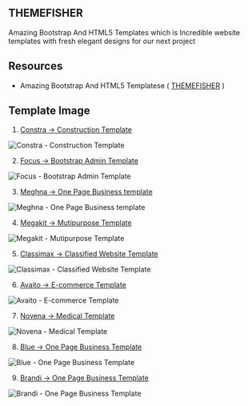 ## THEMEFISHER

Amazing Bootstrap And HTML5 Templates which is Incredible website templates with fresh elegant designs for our next project


## Resources

* Amazing Bootstrap And HTML5 Templatese ( [THEMEFISHER](https://themefisher.com/free-bootstrap-templates) )

## Template Image

1. [Constra -> Construction Template](https://themefisher.com/_next/image?url=https%3A%2F%2Fdemo.themefisher.com%2Fthumbnails%2Fconstra.png&w=640&q=80)

![Constra - Construction Template](https://themefisher.com/_next/image?url=https%3A%2F%2Fdemo.themefisher.com%2Fthumbnails%2Fconstra.png&w=640&q=80) 

2. [Focus -> Bootstrap Admin Template](https://themefisher.com/_next/image?url=https%3A%2F%2Fdemo.themefisher.com%2Fthumbnails%2Ffocus.png&w=640&q=80)

![Focus - Bootstrap Admin Template](https://themefisher.com/_next/image?url=https%3A%2F%2Fdemo.themefisher.com%2Fthumbnails%2Ffocus.png&w=640&q=80)

3. [Meghna -> One Page Business template](https://themefisher.com/_next/image?url=https%3A%2F%2Fdemo.themefisher.com%2Fthumbnails%2Fmeghna.png&w=640&q=80)

![Meghna - One Page Business template](https://themefisher.com/_next/image?url=https%3A%2F%2Fdemo.themefisher.com%2Fthumbnails%2Fmeghna.png&w=640&q=80)

4. [Megakit -> Mutipurpose Template](https://themefisher.com/_next/image?url=https%3A%2F%2Fdemo.themefisher.com%2Fthumbnails%2Fmegakit.png&w=640&q=80)

![Megakit - Mutipurpose Template](https://themefisher.com/_next/image?url=https%3A%2F%2Fdemo.themefisher.com%2Fthumbnails%2Fmegakit.png&w=640&q=80)

5. [Classimax -> Classified Website Template](https://themefisher.com/_next/image?url=https%3A%2F%2Fdemo.themefisher.com%2Fthumbnails%2Fclassimax.png&w=640&q=80)

![Classimax - Classified Website Template](https://themefisher.com/_next/image?url=https%3A%2F%2Fdemo.themefisher.com%2Fthumbnails%2Fclassimax.png&w=640&q=80)

6. [Avaito -> E-commerce Template](https://themefisher.com/_next/image?url=https%3A%2F%2Fdemo.themefisher.com%2Fthumbnails%2Faviato.png&w=640&q=80)

![Avaito - E-commerce Template](https://themefisher.com/_next/image?url=https%3A%2F%2Fdemo.themefisher.com%2Fthumbnails%2Faviato.png&w=640&q=80)

7. [Novena -> Medical Template](https://themefisher.com/_next/image?url=https%3A%2F%2Fdemo.themefisher.com%2Fthumbnails%2Fnovena.png&w=640&q=80)

![Novena - Medical Template](https://themefisher.com/_next/image?url=https%3A%2F%2Fdemo.themefisher.com%2Fthumbnails%2Fnovena.png&w=640&q=80)

8. [Blue -> One Page Business Template](https://themefisher.com/_next/image?url=https%3A%2F%2Fdemo.themefisher.com%2Fthumbnails%2Fblue.png&w=640&q=80)

![Blue - One Page Business Template](https://themefisher.com/_next/image?url=https%3A%2F%2Fdemo.themefisher.com%2Fthumbnails%2Fblue.png&w=640&q=80)

9. [Brandi -> One Page Business Template](https://themefisher.com/_next/image?url=https%3A%2F%2Fdemo.themefisher.com%2Fthumbnails%2Fbrandi.png&w=640&q=80)

![Brandi - One Page Business Template](https://themefisher.com/_next/image?url=https%3A%2F%2Fdemo.themefisher.com%2Fthumbnails%2Fbrandi.png&w=640&q=80)





